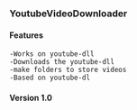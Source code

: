 ### YoutubeVideoDownloader

#### Features 
	-Works on youtube-dll 
	-Downloads the youtube-dll
	-make folders to store videos
	-Based on youtube-dl 

#### Version 1.0
